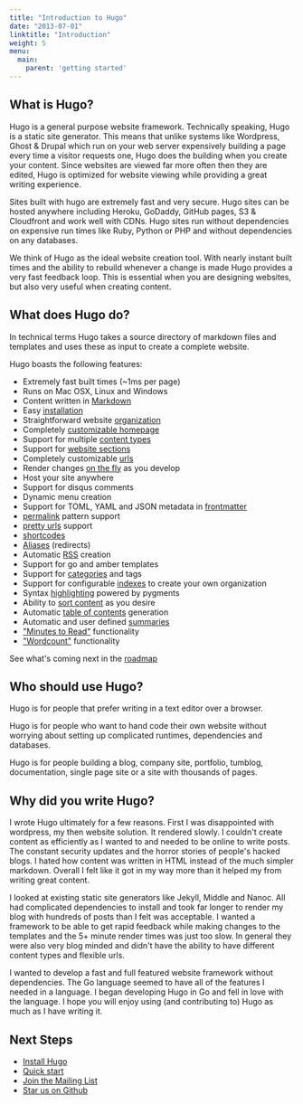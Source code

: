 ```yaml
---
title: "Introduction to Hugo"
date: "2013-07-01"
linktitle: "Introduction"
weight: 5
menu:
  main:
    parent: 'getting started'
---
```


## What is Hugo?

Hugo is a general purpose website framework. Technically speaking, Hugo is
a static site generator. This means that unlike systems like Wordpress,
Ghost & Drupal which run on your web server expensively building a page
every time a visitor requests one, Hugo does the building when you create
your content. Since websites are viewed far more often then they are
edited, Hugo is optimized for website viewing while providing a great
writing experience. 

Sites built with hugo are extremely fast and very secure. Hugo sites can
be hosted anywhere including Heroku, GoDaddy, GitHub pages, S3
& Cloudfront and work well with CDNs. Hugo sites run without dependencies
on expensive run times like Ruby, Python or PHP and without dependencies
on any databases.

We think of Hugo as the ideal website creation tool. With nearly instant
built times and the ability to rebuild whenever a change is made Hugo
provides a very fast feedback loop. This is essential when you are
designing websites, but also very useful when creating content.  

## What does Hugo do?

In technical terms Hugo takes a source directory of markdown files and
templates and uses these as input to create a complete website. 

Hugo boasts the following features:

  * Extremely fast built times (~1ms per page)
  * Runs on Mac OSX, Linux and Windows 
  * Content written in [Markdown](/content/example)
  * Easy [installation](/overview/installing)
  * Straightforward website [organization](/content/organization)
  * Completely [customizable homepage](/layout/homepage)
  * Support for multiple [content types](/content/types)
  * Support for [website sections](/content/sections)
  * Completely customizable [urls](/extras/urls)  
  * Render changes [on the fly](/overview/usage) as you develop
  * Host your site anywhere
  * Support for disqus comments
  * Dynamic menu creation
  * Support for TOML, YAML and JSON metadata in [frontmatter](/content/front-matter)
  * [permalink](/extras/permalinks) pattern support
  * [pretty urls](/extras/urls) support
  * [shortcodes](/extras/shortcodes)
  * [Aliases](/extras/aliases) (redirects)
  * Automatic [RSS](/layout/rss) creation 
  * Support for go and amber templates
  * Support for [categories](/indexes/category) and tags
  * Support for configurable [indexes](/indexes/overview) to create your own organization
  * Syntax [highlighting](/extras/highlighting) powered by pygments
  * Ability to [sort content](/content/ordering) as you desire
  * Automatic [table of contents](/extras/toc) generation
  * Automatic and user defined [summaries](/content/summaries)
  * ["Minutes to Read"](/layout/variables) functionality
  * ["Wordcount"](/layout/variables) functionality

See what's coming next in the [roadmap](/meta/roadmap)

## Who should use Hugo?

Hugo is for people that prefer writing in a text editor over
a browser.  

Hugo is for people who want to hand code their own website without
worrying about setting up complicated runtimes, dependencies and
databases. 

Hugo is for people building a blog, company site, portfolio, tumblog,
documentation, single page site or a site with thousands of
pages. 

## Why did you write Hugo?

I wrote Hugo ultimately for a few reasons. First I was disappointed with
wordpress, my then website solution. It rendered slowly. I couldn't create
content as efficiently as I wanted to and needed to be online to write
posts. The constant security updates and the horror stories of people's
hacked blogs. I hated how content was written in HTML instead of the much
simpler markdown. Overall I felt like it got in my way more than it helped
my from writing great content.

I looked at existing static site generators like Jekyll, Middle and Nanoc.
All had complicated dependencies to install and took far longer to render
my blog with hundreds of posts than I felt was acceptable. I wanted
a framework to be able to get rapid feedback while making changes to the
templates and the 5+ minute render times was just too slow. In general
they were also very blog minded and didn't have the ability to have
different content types and flexible urls.

I wanted to develop a fast and full featured website framework without
dependencies. The Go language seemed to have all of the features I needed
in a language. I began developing Hugo in Go and fell in love with the
language. I hope you will enjoy using (and contributing to) Hugo as much
as I have writing it.

## Next Steps

 * [Install Hugo](/overview/installing)
 * [Quick start](/overview/quickstart)
 * [Join the Mailing List](/community/mailing-list)
 * [Star us on Github](http://github.com/spf13/hugo)
